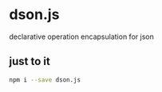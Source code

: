 # dson.js
declarative operation encapsulation for json

## just to it
```bash
npm i --save dson.js
```
```js


```